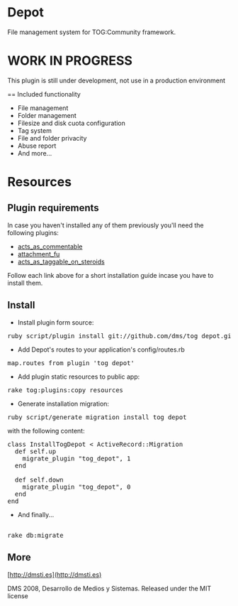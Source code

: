Depot
===========

File management system for TOG:Community framework.

WORK IN PROGRESS
=================

This plugin is still under development, not use in a production environment

== Included functionality

* File management
* Folder management
* Filesize and disk cuota configuration
* Tag system
* File and folder privacity
* Abuse report
* And more...

Resources
=========

Plugin requirements
-------------------

In case you haven't installed any of them previously you'll need the following plugins:

* [acts\_as\_commentable](https://github.com/tog/tog/wikis/3rd-party-plugins-acts_as_commentable)
* [attachment\_fu](http://github.com/technoweenie/attachment_fu/tree/master)
* [acts\_as\_taggable\_on\_steroids](https://github.com/tog/tog/wikis/3rd-party-plugins-acts_as_taggable_on_steroids)

Follow each link above for a short installation guide incase you have to install them.

Install
-------

* Install plugin form source:

<pre>
ruby script/plugin install git://github.com/dms/tog_depot.git
</pre>

* Add Depot's routes to your application's config/routes.rb

<pre>
map.routes_from_plugin 'tog_depot'
</pre>

* Add plugin static resources to public app:

<pre>
rake tog:plugins:copy_resources
</pre>

* Generate installation migration:

<pre>
ruby script/generate migration install_tog_depot
</pre>

with the following content:

<pre>
class InstallTogDepot < ActiveRecord::Migration
  def self.up
    migrate_plugin "tog_depot", 1
  end

  def self.down
    migrate_plugin "tog_depot", 0
  end
end
</pre>

* And finally...

<pre> 
rake db:migrate
</pre> 


More
-------

[http://dmsti.es](http://dmsti.es)


DMS 2008, Desarrollo de Medios y Sistemas. Released under the MIT license
